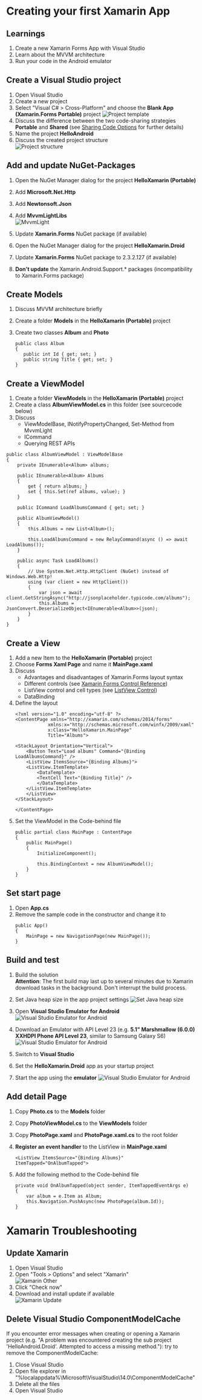 # Creating your first Xamarin App

## Learnings

1. Create a new Xamarin Forms App with Visual Studio
1. Learn about the MVVM architecture
1. Run your code in the Android emulator

## Create a Visual Studio project
1. Open Visual Studio
1. Create a new project
1. Select "Visual C# > Cross-Platform" and choose the **Blank App (Xamarin.Forms Portable)** project
   ![Project template](images/exercise1/create-project.png)
1. Discuss the difference between the two code-sharing strategies **Portable** and **Shared** (see [Sharing Code Options](https://developer.xamarin.com/guides/cross-platform/application_fundamentals/building_cross_platform_applications/sharing_code_options/) for further details)
1. Name the project **HelloAndroid**
1. Discuss the created project structure<br/>
   ![Project structure](images/exercise1/project-structure.png)

## Add and update NuGet-Packages
1. Open the NuGet Manager dialog for the project **HelloXamarin (Portable)**
1. Add **Microsoft.Net.Http**
1. Add **Newtonsoft.Json**
1. Add **MvvmLightLibs**<br/>
   ![MvvmLight](images/exercise1/mvvmlight.png)
1. Update **Xamarin.Forms** NuGet package (if available)

1. Open the NuGet Manager dialog for the project **HelloXamarin.Droid**
1. Update **Xamarin.Forms** NuGet package to 2.3.2.127 (if available)
1. **Don't update** the Xamarin.Android.Support.* packages (incompatibility to Xamarin.Forms package)

## Create Models
1. Discuss MVVM architecture briefly
1. Create a folder **Models** in the **HelloXamarin (Portable)** project
1. Create two classes **Album** and **Photo**<br/>

    ```
    public class Album
    {
       public int Id { get; set; }
       public string Title { get; set; }
    }
    ```

## Create a ViewModel
1. Create a folder **ViewModels** in the **HelloXamarin (Portable)** project
1. Create a class **AlbumViewModel.cs** in this folder (see sourcecode below)
1. Discuss
   - ViewModelBase, INotifyPropertyChanged, Set-Method from MvvmLight
   - ICommand
   - Querying REST APIs

```
public class AlbumViewModel : ViewModelBase
{
    private IEnumerable<Album> albums;

    public IEnumerable<Album> Albums
    {
        get { return albums; }
        set { this.Set(ref albums, value); }
    }

    public ICommand LoadAlbumsCommand { get; set; }

    public AlbumViewModel()
    {
        this.Albums = new List<Album>();

        this.LoadAlbumsCommand = new RelayCommand(async () => await LoadAlbums());
    }

    public async Task LoadAlbums()
    {
        // Use System.Net.Http.HttpClient (NuGet) instead of Windows.Web.Http!
        using (var client = new HttpClient())
        {
            var json = await client.GetStringAsync("http://jsonplaceholder.typicode.com/albums");
            this.Albums = JsonConvert.DeserializeObject<IEnumerable<Album>>(json);
        }
    }
}
```

## Create a View
1. Add a new Item to the **HelloXamarin (Portable)** project
1. Choose **Forms Xaml Page** and name it **MainPage.xaml**
1. Discuss
   - Advantages and disadvantages of Xamarin.Forms layout syntax
   - Different controls (see [Xamarin Forms Control Reference](https://developer.xamarin.com/guides/xamarin-forms/controls/))
   - ListView control and cell types (see [ListView Control](https://developer.xamarin.com/guides/xamarin-forms/user-interface/listview/customizing-cell-appearance/))
   - DataBinding
1. Define the layout
    ```
    <?xml version="1.0" encoding="utf-8" ?>
    <ContentPage xmlns="http://xamarin.com/schemas/2014/forms"
                xmlns:x="http://schemas.microsoft.com/winfx/2009/xaml"
                x:Class="HelloXamarin.MainPage"
                Title="Albums">

    <StackLayout Orientation="Vertical">
        <Button Text="Load albums" Command="{Binding LoadAlbumsCommand}" />
        <ListView ItemsSource="{Binding Albums}">
        <ListView.ItemTemplate>
            <DataTemplate>
            <TextCell Text="{Binding Title}" />
            </DataTemplate>
        </ListView.ItemTemplate>
        </ListView>   
    </StackLayout>
    
    </ContentPage>
    ```   
1. Set the ViewModel in the Code-behind file
    ```
    public partial class MainPage : ContentPage
    {
        public MainPage()
        {
            InitializeComponent();

            this.BindingContext = new AlbumViewModel();
        }
    }
    ```

## Set start page
1. Open **App.cs**
1. Remove the sample code in the constructor and change it to<br/>
    ```
    public App()
    {
        MainPage = new NavigationPage(new MainPage());
    }
    ```


## Build and test
1. Build the solution<br/>
   **Attention**: The first build may last up to several minutes due to Xamarin download tasks in the background. Don't interrupt the build process.
1. Set Java heap size in the app project settings
   ![Set Java heap size](images/exercise1/JavaMaxHeapSize.PNG)

1. Open **Visual Studio Emulator for Android** <br/>
   ![Visual Studio Emulator for Android](images/exercise1/emulator-start.png)
1. Download an Emulator with API Level 23 (e.g. **5.1" Marshmallow (6.0.0) XXHDPI Phone API Level 23**, similar to Samsung Galaxy S6)<br/>
   ![Visual Studio Emulator for Android](images/exercise1/emulator-download.png)
1. Switch to **Visual Studio**
1. Set the **HelloXamarin.Droid** app as your startup project
1. Start the app using the **emulator**
   ![Visual Studio Emulator for Android](images/exercise1/emulator-vs.png)

## Add detail Page
1. Copy **Photo.cs** to the **Models** folder
1. Copy **PhotoViewModel.cs** to the **ViewModels** folder
1. Copy **PhotoPage.xaml** and **PhotoPage.xaml.cs** to the root folder
1. **Register an event handler** to the ListView in **MainPage.xaml**
   ```
   <ListView ItemsSource="{Binding Albums}" ItemTapped="OnAlbumTapped">
   ```

1. Add the following method to the Code-behind file<br/>
    ```
    private void OnAlbumTapped(object sender, ItemTappedEventArgs e)
    {
        var album = e.Item as Album;
        this.Navigation.PushAsync(new PhotoPage(album.Id));
    }
    ```




# Xamarin Troubleshooting

## Update Xamarin
1. Open Visual Studio
1. Open "Tools > Options" and select "Xamarin"<br/>
   ![Xamarin Other](images/exercise1/xamarin-updates.png)
1. Click "Check now"
1. Download and install update if available<br/>
   ![Xamarin Update](images/exercise1/xamarin-download.png)

## Delete Visual Studio ComponentModelCache
If you encounter error messages when creating or opening a Xamarin project (e.g. "A problem was encountered creating the sub project 'HelloAndroid.Droid'. Attempted to access a missing method."): try to remove the ComponentModelCache:

1. Close Visual Studio
1. Open file explorer in "%localappdata%\Microsoft\VisualStudio\14.0\ComponentModelCache"
1. Delete all the files
1. Open Visual Studio